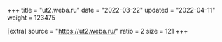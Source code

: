 +++
title = "ut2.weba.ru"
date = "2022-03-22"
updated = "2022-04-11"
weight = 123475

[extra]
source = "https://ut2.weba.ru/"
ratio = 2
size = 121
+++
